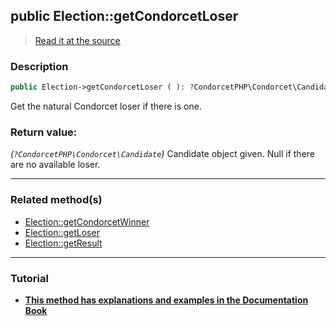 ## public Election::getCondorcetLoser

> [Read it at the source](https://github.com/julien-boudry/Condorcet/blob/master/src/ElectionProcess/ResultsProcess.php#L157)

### Description    

```php
public Election->getCondorcetLoser ( ): ?CondorcetPHP\Condorcet\Candidate
```

Get the natural Condorcet loser if there is one.
    

### Return value:   

*(```?CondorcetPHP\Condorcet\Candidate```)* Candidate object given. Null if there are no available loser.


---------------------------------------

### Related method(s)      

* [Election::getCondorcetWinner](/Docs/ApiReferences/Election%20Class/public%20Election--getCondorcetWinner.md)    
* [Election::getLoser](/Docs/ApiReferences/Election%20Class/public%20Election--getLoser.md)    
* [Election::getResult](/Docs/ApiReferences/Election%20Class/public%20Election--getResult.md)    

---------------------------------------

### Tutorial

* **[This method has explanations and examples in the Documentation Book](https://www.condorcet.io#/3.AsPhpLibrary/6.Results/1.WinnerAndLoser)**    
